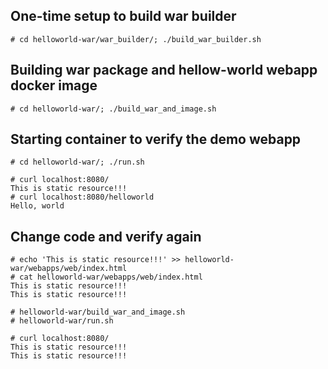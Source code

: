 ## One-time setup to build war builder
```
# cd helloworld-war/war_builder/; ./build_war_builder.sh
```

## Building war package and hellow-world webapp docker image
```
# cd helloworld-war/; ./build_war_and_image.sh
```

## Starting container to verify the demo webapp
```
# cd helloworld-war/; ./run.sh
```

```
# curl localhost:8080/
This is static resource!!!
# curl localhost:8080/helloworld
Hello, world
```

## Change code and verify again
```
# echo 'This is static resource!!!' >> helloworld-war/webapps/web/index.html
# cat helloworld-war/webapps/web/index.html
This is static resource!!!
This is static resource!!!
```

```
# helloworld-war/build_war_and_image.sh
# helloworld-war/run.sh
```

```
# curl localhost:8080/
This is static resource!!!
This is static resource!!!
```
